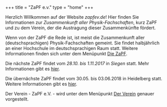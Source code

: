 +++
title = "ZaPF e.v."
type  = "home"
+++

Herzlich Willkommen auf der Website *zapfev.de*! Hier finden Sie Informationen zur *Zusammenkunft aller Physik-Fachschaften*, kurz ZaPF und zu dem Verein, der die Austragung dieser Zusammenkünfte fördert.

Wenn von der ZaPF die Rede ist, ist meist die Zusammenkunft aller (deutschsprachigen) Physik-Fachschaften gemeint. Sie findet halbjährlich an einer Hochschule im deutschsprachigen Raum statt. Weitere Informationen finden sich unter dem Menüpunkt [Die ZaPF](./zapf "Die ZaPF").

Die nächste ZaPF findet vom *28.10. bis 1.11.2017* in *Siegen* statt. Mehr Informationen gibt es [hier](https://siegen.zapf.in/ "ZaPF Winter17 Siegen").

Die übernächste ZaPF findet vom 30.05. bis 03.06.2018 in Heidelberg statt. Weitere Informationen gibt es [hier](https://www.zapfinhd.de "ZaPF Sommer18 Heidelberg").

Der Verein - ZaPF e.V. - wird unter dem Menüpunkt [Der Verein](./verein "Der Verein") genauer vorgestellt.
